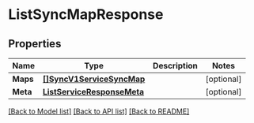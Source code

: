 # ListSyncMapResponse

## Properties

Name | Type | Description | Notes
------------ | ------------- | ------------- | -------------
**Maps** | [**[]SyncV1ServiceSyncMap**](SyncV1ServiceSyncMap.md) |  |[optional] 
**Meta** | [**ListServiceResponseMeta**](ListServiceResponseMeta.md) |  |[optional] 

[[Back to Model list]](../README.md#documentation-for-models) [[Back to API list]](../README.md#documentation-for-api-endpoints) [[Back to README]](../README.md)


